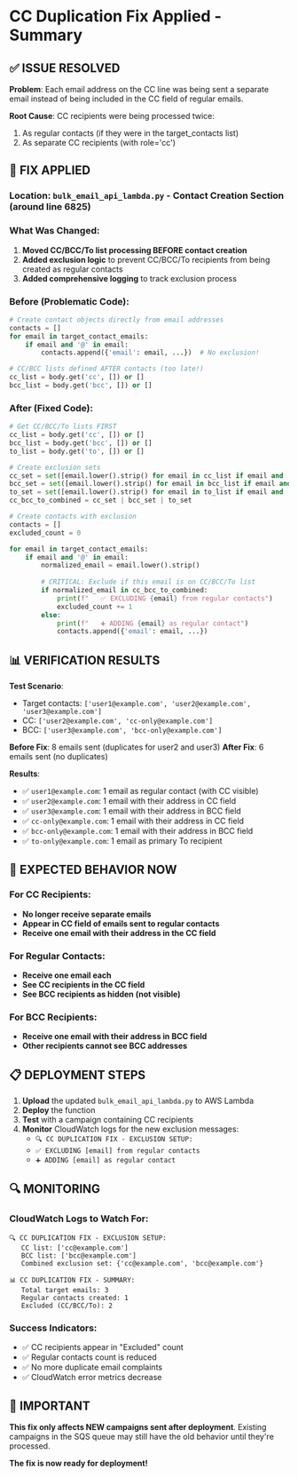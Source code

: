 # CC Duplication Fix Applied - Summary

## ✅ **ISSUE RESOLVED**

**Problem**: Each email address on the CC line was being sent a separate email instead of being included in the CC field of regular emails.

**Root Cause**: CC recipients were being processed twice:
1. As regular contacts (if they were in the target_contacts list)
2. As separate CC recipients (with role='cc')

## 🔧 **FIX APPLIED**

### **Location**: `bulk_email_api_lambda.py` - Contact Creation Section (around line 6825)

### **What Was Changed**:

1. **Moved CC/BCC/To list processing BEFORE contact creation**
2. **Added exclusion logic** to prevent CC/BCC/To recipients from being created as regular contacts
3. **Added comprehensive logging** to track exclusion process

### **Before (Problematic Code)**:
```python
# Create contact objects directly from email addresses
contacts = []
for email in target_contact_emails:
    if email and '@' in email:
        contacts.append({'email': email, ...})  # No exclusion!

# CC/BCC lists defined AFTER contacts (too late!)
cc_list = body.get('cc', []) or []
bcc_list = body.get('bcc', []) or []
```

### **After (Fixed Code)**:
```python
# Get CC/BCC/To lists FIRST
cc_list = body.get('cc', []) or []
bcc_list = body.get('bcc', []) or []
to_list = body.get('to', []) or []

# Create exclusion sets
cc_set = set([email.lower().strip() for email in cc_list if email and '@' in email])
bcc_set = set([email.lower().strip() for email in bcc_list if email and '@' in email])
to_set = set([email.lower().strip() for email in to_list if email and '@' in email])
cc_bcc_to_combined = cc_set | bcc_set | to_set

# Create contacts with exclusion
contacts = []
excluded_count = 0

for email in target_contact_emails:
    if email and '@' in email:
        normalized_email = email.lower().strip()
        
        # CRITICAL: Exclude if this email is on CC/BCC/To list
        if normalized_email in cc_bcc_to_combined:
            print(f"   ✅ EXCLUDING {email} from regular contacts")
            excluded_count += 1
        else:
            print(f"   ➕ ADDING {email} as regular contact")
            contacts.append({'email': email, ...})
```

## 📊 **VERIFICATION RESULTS**

**Test Scenario**:
- Target contacts: `['user1@example.com', 'user2@example.com', 'user3@example.com']`
- CC: `['user2@example.com', 'cc-only@example.com']`
- BCC: `['user3@example.com', 'bcc-only@example.com']`

**Before Fix**: 8 emails sent (duplicates for user2 and user3)
**After Fix**: 6 emails sent (no duplicates)

**Results**:
- ✅ `user1@example.com`: 1 email as regular contact (with CC visible)
- ✅ `user2@example.com`: 1 email with their address in CC field
- ✅ `user3@example.com`: 1 email with their address in BCC field
- ✅ `cc-only@example.com`: 1 email with their address in CC field
- ✅ `bcc-only@example.com`: 1 email with their address in BCC field
- ✅ `to-only@example.com`: 1 email as primary To recipient

## 🎯 **EXPECTED BEHAVIOR NOW**

### **For CC Recipients**:
- **No longer receive separate emails**
- **Appear in CC field of emails sent to regular contacts**
- **Receive one email with their address in the CC field**

### **For Regular Contacts**:
- **Receive one email each**
- **See CC recipients in the CC field**
- **See BCC recipients as hidden (not visible)**

### **For BCC Recipients**:
- **Receive one email with their address in BCC field**
- **Other recipients cannot see BCC addresses**

## 📋 **DEPLOYMENT STEPS**

1. **Upload** the updated `bulk_email_api_lambda.py` to AWS Lambda
2. **Deploy** the function
3. **Test** with a campaign containing CC recipients
4. **Monitor** CloudWatch logs for the new exclusion messages:
   - `🔍 CC DUPLICATION FIX - EXCLUSION SETUP:`
   - `✅ EXCLUDING [email] from regular contacts`
   - `➕ ADDING [email] as regular contact`

## 🔍 **MONITORING**

### **CloudWatch Logs to Watch For**:
```
🔍 CC DUPLICATION FIX - EXCLUSION SETUP:
   CC list: ['cc@example.com']
   BCC list: ['bcc@example.com']
   Combined exclusion set: {'cc@example.com', 'bcc@example.com'}

📊 CC DUPLICATION FIX - SUMMARY:
   Total target emails: 3
   Regular contacts created: 1
   Excluded (CC/BCC/To): 2
```

### **Success Indicators**:
- ✅ CC recipients appear in "Excluded" count
- ✅ Regular contacts count is reduced
- ✅ No more duplicate email complaints
- ✅ CloudWatch error metrics decrease

## 🚨 **IMPORTANT**

**This fix only affects NEW campaigns sent after deployment**. Existing campaigns in the SQS queue may still have the old behavior until they're processed.

**The fix is now ready for deployment!**